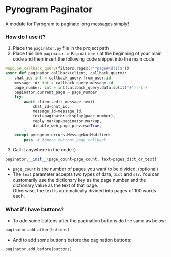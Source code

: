 # Pyrogram Paginator
A module for Pyrogram to paginate long messages simply!

### How do I use it?
1. Place the `paginator.py` file in the project path
2. Place this line `paginator = Pagination()` at the beginning of your main code and then insert the following code snippet into the main code
```python
@app.on_callback_query(filters.regex(r'^page#\d{1}$'))
async def paginator_callback(client, callback_query):
    chat_id: int = callback_query.from_user.id
    message_id: int = callback_query.message.id
    page_number: int = int(callback_query.data.split('#')[-1])
    paginator.current_page = page_number
    try:
        await client.edit_message_text(
            chat_id=chat_id,
            message_id=message_id,
            text=paginator.display(page_number),
            reply_markup=paginator.markup,
            disable_web_page_preview=True,
        )
    except pyrogram.errors.MessageNotModified:
        pass  # Ignore current page callback
```
3. Call it anywhere in the code :)
```python
paginator.__init__(page_count=page_count, text=pages_dict_or_text)
```
- `page_count` is the number of pages you want to be divided. (optional)
- The `text` parameter accepts two types of data,
  `dict` and `str`. You can customarily use the dictionary key as the page number and the dictionary value as the text of that page.<br>
  Otherwise, the text is automatically divided into pages of 100 words each.
### What if I have buttons?
- To add some buttons after the pagination buttons do the same as below:
```python
paginator.add_after(buttons)
```
- And to add some buttons before the pagination buttons:
```python
paginator.add_before(buttons)
```
